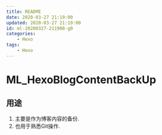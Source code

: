 ```yaml
---
title: README
date: 2020-03-27 21:19:00
updated: 2020-03-27 21:19:00
id: ml-20200327-211900-g0
categories:
	- Hexo
tags: 
	- Hexo
---
```


# ML_HexoBlogContentBackUp

## 用途

1. 主要是作为博客内容的备份.
2. 也用于熟悉Git操作.

<!--more-->
